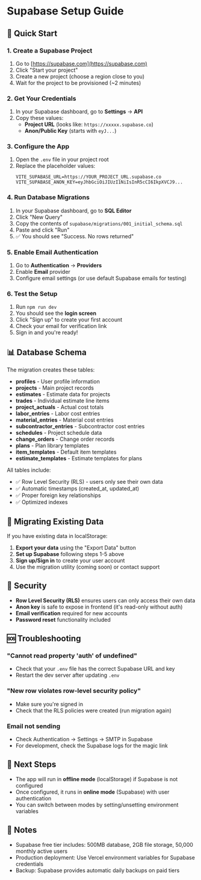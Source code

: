# Supabase Setup Guide

## 🚀 Quick Start

### 1. Create a Supabase Project

1. Go to [https://supabase.com](https://supabase.com)
2. Click "Start your project"
3. Create a new project (choose a region close to you)
4. Wait for the project to be provisioned (~2 minutes)

### 2. Get Your Credentials

1. In your Supabase dashboard, go to **Settings** → **API**
2. Copy these values:
   - **Project URL** (looks like: `https://xxxxx.supabase.co`)
   - **Anon/Public Key** (starts with `eyJ...`)

### 3. Configure the App

1. Open the `.env` file in your project root
2. Replace the placeholder values:
   ```env
   VITE_SUPABASE_URL=https://YOUR_PROJECT_URL.supabase.co
   VITE_SUPABASE_ANON_KEY=eyJhbGciOiJIUzI1NiIsInR5cCI6IkpXVCJ9...
   ```

### 4. Run Database Migrations

1. In your Supabase dashboard, go to **SQL Editor**
2. Click "New Query"
3. Copy the contents of `supabase/migrations/001_initial_schema.sql`
4. Paste and click "Run"
5. ✅ You should see "Success. No rows returned"

### 5. Enable Email Authentication

1. Go to **Authentication** → **Providers**
2. Enable **Email** provider
3. Configure email settings (or use default Supabase emails for testing)

### 6. Test the Setup

1. Run `npm run dev`
2. You should see the **login screen**
3. Click "Sign up" to create your first account
4. Check your email for verification link
5. Sign in and you're ready!

## 📊 Database Schema

The migration creates these tables:

- **profiles** - User profile information
- **projects** - Main project records
- **estimates** - Estimate data for projects
- **trades** - Individual estimate line items
- **project_actuals** - Actual cost totals
- **labor_entries** - Labor cost entries
- **material_entries** - Material cost entries
- **subcontractor_entries** - Subcontractor cost entries
- **schedules** - Project schedule data
- **change_orders** - Change order records
- **plans** - Plan library templates
- **item_templates** - Default item templates
- **estimate_templates** - Estimate templates for plans

All tables include:
- ✅ Row Level Security (RLS) - users only see their own data
- ✅ Automatic timestamps (created_at, updated_at)
- ✅ Proper foreign key relationships
- ✅ Optimized indexes

## 🔄 Migrating Existing Data

If you have existing data in localStorage:

1. **Export your data** using the "Export Data" button
2. **Set up Supabase** following steps 1-5 above
3. **Sign up/Sign in** to create your user account
4. Use the migration utility (coming soon) or contact support

## 🔐 Security

- **Row Level Security (RLS)** ensures users can only access their own data
- **Anon key** is safe to expose in frontend (it's read-only without auth)
- **Email verification** required for new accounts
- **Password reset** functionality included

## 🆘 Troubleshooting

### "Cannot read property 'auth' of undefined"
- Check that your `.env` file has the correct Supabase URL and key
- Restart the dev server after updating `.env`

### "New row violates row-level security policy"
- Make sure you're signed in
- Check that the RLS policies were created (run migration again)

### Email not sending
- Check Authentication → Settings → SMTP in Supabase
- For development, check the Supabase logs for the magic link

## 🎯 Next Steps

- The app will run in **offline mode** (localStorage) if Supabase is not configured
- Once configured, it runs in **online mode** (Supabase) with user authentication
- You can switch between modes by setting/unsetting environment variables

## 📝 Notes

- Supabase free tier includes: 500MB database, 2GB file storage, 50,000 monthly active users
- Production deployment: Use Vercel environment variables for Supabase credentials
- Backup: Supabase provides automatic daily backups on paid tiers

